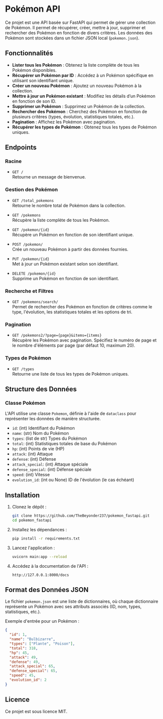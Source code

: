 # Pokémon API

Ce projet est une API basée sur FastAPI qui permet de gérer une collection de Pokémon. Il permet de récupérer, créer, mettre à jour, supprimer et rechercher des Pokémon en fonction de divers critères. Les données des Pokémon sont stockées dans un fichier JSON local (`pokemon.json`).

## Fonctionnalités

- **Lister tous les Pokémon** : Obtenez la liste complète de tous les Pokémon disponibles.
- **Récupérer un Pokémon par ID** : Accédez à un Pokémon spécifique en utilisant son identifiant unique.
- **Créer un nouveau Pokémon** : Ajoutez un nouveau Pokémon à la collection.
- **Mettre à jour un Pokémon existant** : Modifiez les détails d’un Pokémon en fonction de son ID.
- **Supprimer un Pokémon** : Supprimez un Pokémon de la collection.
- **Rechercher des Pokémon** : Cherchez des Pokémon en fonction de plusieurs critères (types, évolution, statistiques totales, etc.).
- **Pagination** : Affichez les Pokémon avec pagination.
- **Récupérer les types de Pokémon** : Obtenez tous les types de Pokémon uniques.

## Endpoints

### Racine
- `GET /`  
  Retourne un message de bienvenue.

### Gestion des Pokémon
- `GET /total_pokemons`  
  Retourne le nombre total de Pokémon dans la collection.
  
- `GET /pokemons`  
  Récupère la liste complète de tous les Pokémon.
  
- `GET /pokemon/{id}`  
  Récupère un Pokémon en fonction de son identifiant unique.

- `POST /pokemon/`  
  Crée un nouveau Pokémon à partir des données fournies.

- `PUT /pokemon/{id}`  
  Met à jour un Pokémon existant selon son identifiant.

- `DELETE /pokemon/{id}`  
  Supprime un Pokémon en fonction de son identifiant.

### Recherche et Filtres
- `GET /pokemons/search/`  
  Permet de rechercher des Pokémon en fonction de critères comme le type, l'évolution, les statistiques totales et les options de tri.

### Pagination
- `GET /pokemons2/?page={page}&items={items}`  
  Récupère les Pokémon avec pagination. Spécifiez le numéro de page et le nombre d'éléments par page (par défaut 10, maximum 20).

### Types de Pokémon
- `GET /types`  
  Retourne une liste de tous les types de Pokémon uniques.

## Structure des Données

### Classe Pokémon

L'API utilise une classe `Pokemon`, définie à l'aide de `dataclass` pour représenter les données de manière structurée.

- `id`: (int) Identifiant du Pokémon
- `name`: (str) Nom du Pokémon
- `types`: (list de str) Types du Pokémon
- `total`: (int) Statistiques totales de base du Pokémon
- `hp`: (int) Points de vie (HP)
- `attack`: (int) Attaque
- `defense`: (int) Défense
- `attack_special`: (int) Attaque spéciale
- `defense_special`: (int) Défense spéciale
- `speed`: (int) Vitesse
- `evolution_id`: (int ou None) ID de l'évolution (le cas échéant)

## Installation

1. Clonez le dépôt :
   ```bash
   git clone https://github.com/TheBeyonder237/pokemon_fastapi.git
   cd pokemon_fastapi
   ```

2. Installez les dépendances :
   ```bash
   pip install -r requirements.txt
   ```

3. Lancez l'application :
   ```bash
   uvicorn main:app --reload
   ```

4. Accédez à la documentation de l'API :
   ```
   http://127.0.0.1:8000/docs
   ```

## Format des Données JSON

Le fichier `pokemon.json` est une liste de dictionnaires, où chaque dictionnaire représente un Pokémon avec ses attributs associés (ID, nom, types, statistiques, etc.).

Exemple d'entrée pour un Pokémon :
```json
{
  "id": 1,
  "name": "Bulbizarre",
  "types": ["Plante", "Poison"],
  "total": 318,
  "hp": 45,
  "attack": 49,
  "defense": 49,
  "attack_special": 65,
  "defense_special": 65,
  "speed": 45,
  "evolution_id": 2
}
```

## Licence

Ce projet est sous licence MIT.